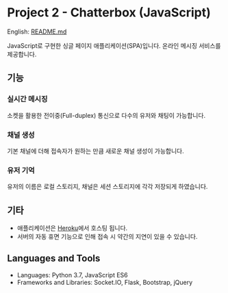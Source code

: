 # Project 2 - Chatterbox (JavaScript)

English: [README.md](https://github.com/syntaxkim/project2-chatterbox/blob/master/README.md)

JavaScript로 구현한 싱글 페이지 애플리케이션(SPA)입니다. 온라인 메시징 서비스를 제공합니다.


## 기능

### 실시간 메시징
소켓을 활용한 전이중(Full-duplex) 통신으로 다수의 유저와 채팅이 가능합니다.

### 채널 생성
기본 채널에 더해 접속자가 원하는 만큼 새로운 채널 생성이 가능합니다.

### 유저 기억
유저의 이름은 로컬 스토리지, 채널은 세션 스토리지에 각각 저장되게 하였습니다.

## 기타
* 애플리케이션은 [Heroku](https://www.heroku.com)에서 호스팅 됩니다.
* 서버의 자동 휴면 기능으로 인해 접속 시 약간의 지연이 있을 수 있습니다.


## Languages and Tools
* Languages: Python 3.7, JavaScript ES6
* Frameworks and Libraries: Socket.IO, Flask, Bootstrap, jQuery
